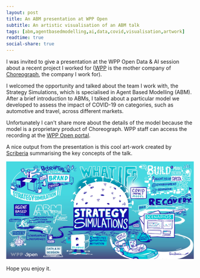 ```yaml
---
layout: post
title: An ABM presentation at WPP Open
subtitle: An artistic visualisation of an ABM talk
tags: [abm,agentbasedmodelling,ai,data,covid,visualisation,artwork]
readtime: true
social-share: true
---
```


I was invited to give a presentation at the WPP Open Data & AI session about a recent project I worked for ([WPP](https://www.wpp.com/) is the mother company of [Choreograph](https://www.choreograph.com/), the company I work for).

I welcomed the opportunity and talked about the team I work with, the Strategy Simulations, which is specialised in Agent Based Modelling (ABM). After a brief introduction to ABMs, I talked about a particular model we developed to assess the impact of COVID-19 on categories, such as automotive and travel, across different markets.

Unfortunately I can't share more about the details of the model because the model is a proprietary product of Choreograph. WPP staff can access the recording at the [WPP Open portal](https://open.wpp.com/communities-cat/everyday-lessons-strategy-simulations-covid-impact-modelling-for-travel-and-automotive/).

A nice output from the presentation is this cool art-work created by [Scriberia](https://www.scriberia.com/) summarising the key concepts of the talk.

![scriberia art-work](https://raw.githubusercontent.com/giasemidis/giasemidis.github.io/master/_posts/figures/Strategy-Simulations.jpg)

Hope you enjoy it.
